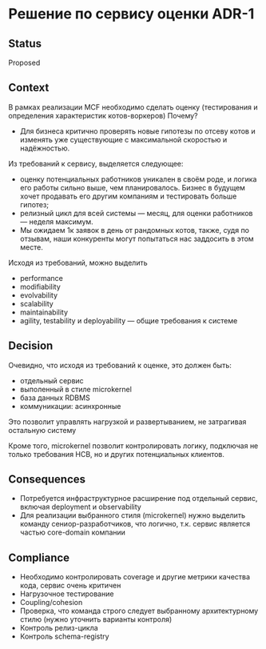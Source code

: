 # Решение по сервису оценки ADR-1

## Status
Proposed

## Context

В рамках реализации MCF необходимо сделать оценку (тестирования и определения характеристик котов-воркеров)
Почему?
 - Для бизнеса критично проверять новые гипотезы по отсеву котов и изменять уже существующие с максимальной скоростью и надёжностью.

Из требований к сервису, выделяется следующее:
 - оценку потенциальных работников уникален в своём роде, и логика его работы сильно выше, чем планировалось. Бизнес в будущем хочет продавать его другим компаниям и тестировать больше гипотез;
 - релизный цикл для всей системы — месяц, для оценки работников — неделя максимум.
 - Мы ожидаем 1к заявок в день от рандомных котов, также, судя по отзывам, наши конкуренты могут попытаться нас заддосить в этом месте.

Исходя из требований, можно выделить
- performance
- modifiability
- evolvability
- scalability
- maintainability
- agility, testability и deployability — общие требования к системе

## Decision

Очевидно, что исходя из требований к оценке, это должен быть:
- отдельный сервис
- выполенный в стиле microkernel
- база данных RDBMS
- коммуникации: асинхронные

Это позволит управлять нагрузкой и развертыванием, не затрагивая остальную систему

Кроме того, microkernel позволит контролировать логику, подключая не только требования HCB, но и других потенциальных клиентов.

## Consequences
- Потребуется инфраструктурное расширение под отдельный сервис, включая deployment и observability
- Для реализации выбранного стиля (microkernel) нужно выделить команду сениор-разработчиков, что логично, т.к. сервис является частью core-domain компании

## Compliance
- Необходимо контролировать coverage и другие метрики качества кода, сервис очень критичен
- Нагрузочное тестирование
- Coupling/cohesion
- Проверка, что команда строго следует выбранному архитектурному стилю (нужно уточнить варианты контроля)
- Контроль релиз-цикла
- Контроль schema-registry
